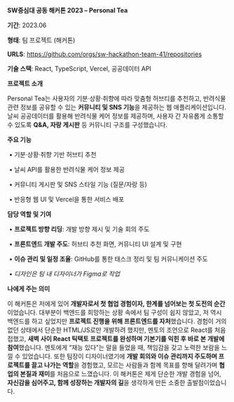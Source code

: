 **SW중심대 공동 해커톤 2023 – Personal Tea**

**기간**: 2023.06

**형태**: 팀 프로젝트 (해커톤)

**URLS**: https://github.com/orgs/sw-hackathon-team-41/repositories

**기술 스택**: React, TypeScript, Vercel, 공공데이터 API

**프로젝트 소개**

Personal Tea는 사용자의 기분·상황·취향에 따라 맞춤형 허브티를 추천하고, 반려식물 관련 정보를 공유할 수 있는 **커뮤니티 및 SNS 기능**을 제공하는 웹 애플리케이션입니다.
날씨 공공데이터를 활용해 반려식물 케어 정보를 제공하며, 사용자 간 자유롭게 소통할 수 있도록 **Q&A, 자랑 게시판** 등 커뮤니티 구조를 구성했습니다.

**주요 기능**

​	•	기분·상황·취향 기반 허브티 추천

​	•	날씨 API를 활용한 반려식물 케어 정보 제공

​	•	커뮤니티 게시판 및 SNS 스타일 기능 (질문/자랑 등)

​	•	반응형 웹 UI 및 Vercel을 통한 서비스 배포

**담당 역할 및 기여**

​	•	**프로젝트 방향 리딩**: 개발 방향 제시 및 기술 회의 주도

​	•	**프론트엔드 개발 주도**: 허브티 추천 화면, 커뮤니티 UI 설계 및 구현

​	•	**이슈 관리 및 일정 조율**: GitHub를 통한 태스크 정리 및 팀 커뮤니케이션 주도

​	•	*디자인은 팀 내 디자이너가 Figma로 작업*

**나에게 주는 의미**

이 해커톤은 저에게 있어 **개발자로서 첫 협업 경험이자, 한계를 넘어보는 첫 도전의 순간**이었습니다.
대부분이 백엔드를 희망하는 상황 속에서 팀 구성이 쉽지 않았고, 저 역시 백엔드를 하고 싶었지만 **프로젝트 진행을 위해 프론트엔드를 자처**했습니다.
경험이 거의 없던 상태에서 단순한 HTML/JS로만 개발하려 했지만, 멘토의 조언으로 React를 처음 접했고, **새벽 사이 React 틱택토 프로젝트를 완성하며 기본기를 익힌 후 바로 본 개발에 참여**했습니다.
멘토에게 “재능 있다”는 말을 들었을 때, 책임감을 갖고 노력한 보람을 느낄 수 있었습니다.
또한 팀장이 디자이너였기에 **개발 회의와 이슈 관리까지 주도하며 프로젝트를 끌고 나가는 역할**을 경험했고, 모르는 사람들과 함께 목표를 향해 달려가며 **협업의 본질과 재미**를 처음으로 느꼈습니다.
이 해커톤은 제게 단순한 개발 경험을 넘어, **자신감을 심어주고, 함께 성장하는 개발자의 길**을 생각하게 만든 소중한 출발점이었습니다.
